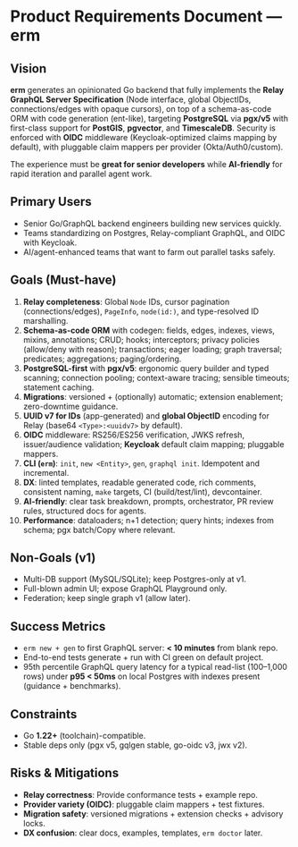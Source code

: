# Product Requirements Document — erm

## Vision

**erm** generates an opinionated Go backend that fully implements the **Relay GraphQL Server Specification** (Node interface, global ObjectIDs, connections/edges with opaque cursors), on top of a schema-as-code ORM with code generation (ent-like), targeting **PostgreSQL** via **pgx/v5** with first-class support for **PostGIS**, **pgvector**, and **TimescaleDB**. Security is enforced with **OIDC** middleware (Keycloak-optimized claims mapping by default), with pluggable claim mappers per provider (Okta/Auth0/custom).

The experience must be **great for senior developers** while **AI-friendly** for rapid iteration and parallel agent work.

## Primary Users
- Senior Go/GraphQL backend engineers building new services quickly.
- Teams standardizing on Postgres, Relay-compliant GraphQL, and OIDC with Keycloak.
- AI/agent-enhanced teams that want to farm out parallel tasks safely.

## Goals (Must-have)
1. **Relay completeness**: Global `Node` IDs, cursor pagination (connections/edges), `PageInfo`, `node(id:)`, and type-resolved ID marshalling.
2. **Schema-as-code ORM** with codegen: fields, edges, indexes, views, mixins, annotations; CRUD; hooks; interceptors; privacy policies (allow/deny with reason); transactions; eager loading; graph traversal; predicates; aggregations; paging/ordering.
3. **PostgreSQL-first** with **pgx/v5**: ergonomic query builder and typed scanning; connection pooling; context-aware tracing; sensible timeouts; statement caching.
4. **Migrations**: versioned + (optionally) automatic; extension enablement; zero-downtime guidance.
5. **UUID v7 for IDs** (app-generated) and **global ObjectID** encoding for Relay (base64 `<Type>:<uuidv7>` by default).
6. **OIDC** middleware: RS256/ES256 verification, JWKS refresh, issuer/audience validation; **Keycloak** default claim mapping; pluggable mappers.
7. **CLI (`erm`)**: `init`, `new <Entity>`, `gen`, `graphql init`. Idempotent and incremental.
8. **DX**: linted templates, readable generated code, rich comments, consistent naming, `make` targets, CI (build/test/lint), devcontainer.
9. **AI-friendly**: clear task breakdown, prompts, orchestrator, PR review rules, structured docs for agents.
10. **Performance**: dataloaders; n+1 detection; query hints; indexes from schema; pgx batch/Copy where relevant.

## Non-Goals (v1)
- Multi-DB support (MySQL/SQLite); keep Postgres-only at v1.
- Full-blown admin UI; expose GraphQL Playground only.
- Federation; keep single graph v1 (allow later).

## Success Metrics
- `erm new + gen` to first GraphQL server: **< 10 minutes** from blank repo.
- End-to-end tests generate + run with CI green on default project.
- 95th percentile GraphQL query latency for a typical read-list (100–1,000 rows) under **p95 < 50ms** on local Postgres with indexes present (guidance + benchmarks).

## Constraints
- Go **1.22+** (toolchain)-compatible.
- Stable deps only (pgx v5, gqlgen stable, go-oidc v3, jwx v2).

## Risks & Mitigations
- **Relay correctness**: Provide conformance tests + example repo.
- **Provider variety (OIDC)**: pluggable claim mappers + test fixtures.
- **Migration safety**: versioned migrations + extension checks + advisory locks.
- **DX confusion**: clear docs, examples, templates, `erm doctor` later.
